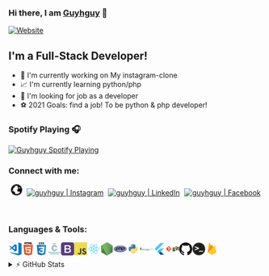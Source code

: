 ### Hi there, I am [Guyhguy][website] 👋

[![Website](https://img.shields.io/website?label=guyhguyportfolio&style=for-the-badge&url=https%3A%2F%2Fcodestackr.com)](https://guyhguyportfolio.web.app/)

## I'm a Full-Stack Developer!
- 🧰 I'm currently working on My instagram-clone
- 📈 I'm currently learning python/php
- 👔 I'm looking for job as a developer
- ⚽ 2021 Goals: find a job! To be python & php developer!

### Spotify Playing 🎧

[<img src="https://now-playing-codestackr.vercel.app/api/spotify-playing" alt="Guyhguy Spotify Playing" width="350" />](https://open.spotify.com/user/hssgzqxdcno6xixdabdyi40l9)

### Connect with me:

[<img alt="guyhguyportfolio.firebaseapp.com" style="margin-left:5px" width="22px" src="https://raw.githubusercontent.com/iconic/open-iconic/master/svg/globe.svg" />][website]
[<img alt="guyhguy | Instagram" style="margin-left:5px" width="22px" src="https://cdn.jsdelivr.net/npm/simple-icons@v3/icons/instagram.svg" />][instagram]
[<img alt="guyhguy | LinkedIn" style="margin-left:5px" width="22px" src="https://cdn.jsdelivr.net/npm/simple-icons@v3/icons/linkedin.svg" />][linkedin]
[<img alt="guyhguy | Facebook" style="margin-left:5px" width="22px" src="https://cdn.jsdelivr.net/npm/simple-icons@v3/icons/facebook.svg" />][facebook]


<br />

### Languages & Tools:
<img title="VSCode" align="left" alt="VSCode" width="26px" src="https://raw.githubusercontent.com/github/explore/80688e429a7d4ef2fca1e82350fe8e3517d3494d/topics/visual-studio-code/visual-studio-code.png" />
<img title="HTML5" align="left" alt="HTML5" width="26px" src="https://raw.githubusercontent.com/github/explore/80688e429a7d4ef2fca1e82350fe8e3517d3494d/topics/html/html.png" />
<img title="CSS3" align="left" alt="CSS3" width="26px" src="https://raw.githubusercontent.com/github/explore/80688e429a7d4ef2fca1e82350fe8e3517d3494d/topics/css/css.png" />
<img title="C#" align="left" alt="C#" width="26px" src="https://raw.githubusercontent.com/github/explore/80688e429a7d4ef2fca1e82350fe8e3517d3494d/topics/c/c.png" />
<img title="Bootstrap" align="left" alt="Bootstrap" width="26px" src="https://raw.githubusercontent.com/github/explore/80688e429a7d4ef2fca1e82350fe8e3517d3494d/topics/bootstrap/bootstrap.png" />
<img title="JavaScript" align="left" alt="JavaScript" width="26px" src="https://raw.githubusercontent.com/github/explore/80688e429a7d4ef2fca1e82350fe8e3517d3494d/topics/javascript/javascript.png" />
<img title="React" align="left" alt="React" width="26px" src="https://raw.githubusercontent.com/github/explore/80688e429a7d4ef2fca1e82350fe8e3517d3494d/topics/react/react.png" />
<img title="Node.js" align="left" alt="Node.js" width="26px" src="https://raw.githubusercontent.com/github/explore/80688e429a7d4ef2fca1e82350fe8e3517d3494d/topics/nodejs/nodejs.png" />
<img title="PHP" align="left" alt="PHP" width="26px" src="https://raw.githubusercontent.com/github/explore/80688e429a7d4ef2fca1e82350fe8e3517d3494d/topics/php/php.png" />
<img title="Python" align="left" alt="Python" width="26px" src="https://raw.githubusercontent.com/github/explore/80688e429a7d4ef2fca1e82350fe8e3517d3494d/topics/python/python.png" />
<img title="MongoDB" align="left" alt="MongoDB" width="26px" src="https://raw.githubusercontent.com/github/explore/80688e429a7d4ef2fca1e82350fe8e3517d3494d/topics/mongodb/mongodb.png" />
<img title="Flutter" align="left" alt="Flutter" width="26px" src="https://raw.githubusercontent.com/github/explore/80688e429a7d4ef2fca1e82350fe8e3517d3494d/topics/flutter/flutter.png" />
<img title="Git" align="left" alt="Git" width="26px" src="https://raw.githubusercontent.com/github/explore/80688e429a7d4ef2fca1e82350fe8e3517d3494d/topics/git/git.png" />
<img title="GitHub" align="left" alt="GitHub" width="26px" src="https://raw.githubusercontent.com/github/explore/78df643247d429f6cc873026c0622819ad797942/topics/github/github.png" />
<img title="Terminal" align="left" alt="Terminal" width="26px" src="https://raw.githubusercontent.com/github/explore/80688e429a7d4ef2fca1e82350fe8e3517d3494d/topics/terminal/terminal.png" />
<img title="Firebase" align="left" alt="Firebase" width="26px" src="https://raw.githubusercontent.com/github/explore/80688e429a7d4ef2fca1e82350fe8e3517d3494d/topics/firebase/firebase.png" />

<br />
<br />

<details>
  <summary>⚡ GitHub Stats</summary>

  <img align="left" alt="guyhguy25's GitHub Stats" src="https://github-readme-stats.vercel.app/api?username=guyhguy25&show_icons=true&hide_border=true" />

</details>

[website]: https://guyhguyportfolio.web.app/
[facebook]: https://www.facebook.com/guyhguy
[linkedin]: https://www.linkedin.com/in/guy-haguy-5906401b0/
[instagram]: https://www.instagram.com/guyhguy/
